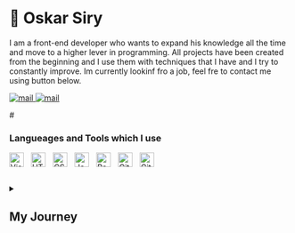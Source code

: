 # 👦 Oskar Siry
 I am a front-end developer who wants to expand his knowledge all the time and move to a higher lever in programming.
All projects have been created from the beginning and I use them with techniques that I have and I try to constantly improve.
Im currently lookinf fro a job, feel fre to contact me using button below.

<p align ="left">
  <a href="mailto:oskarsiry99@gmail.com">
    <img alt="mail" title="mail" src="https://custom-icon-badges.demolab.com/badge/-oskarsiry99@gmail.com-red?style=for-the-badge&logo=mention&logoColor=white" />
  </a>
 <a href="https://www.linkedin.com/in/oskar-siry-89743b263/">
    <img alt="mail" title="mail" src="https://img.shields.io/badge/LinkedIn-0077B5?style=for-the-badge&logo=linkedin&logoColor=white" />
  </a>
  </p>
 # 

### Langueages and Tools which I use
<img align="left" alt="Visual Studio Code" width="26px" src="https://cdn.jsdelivr.net/gh/devicons/devicon/icons/vscode/vscode-original.svg" style="padding-right:10px;" />
<img align="left" alt="HTML5" width="26px" src="https://cdn.jsdelivr.net/gh/devicons/devicon/icons/html5/html5-original.svg" style="padding-right:10px;" />
<img align="left" alt="CSS3" width="26px" src="https://cdn.jsdelivr.net/gh/devicons/devicon/icons/css3/css3-original.svg" style="padding-right:10px;" />
<img align="left" alt="JavaScript" width="26px" src="https://cdn.jsdelivr.net/gh/devicons/devicon/icons/javascript/javascript-original.svg" style="padding-right:10px;" />
<img align="left" alt="React" width="26px" src="https://cdn.jsdelivr.net/gh/devicons/devicon/icons/react/react-original.svg" style="padding-right:10px;" />
<img align="left" alt="Git" width="26px" src="https://cdn.jsdelivr.net/gh/devicons/devicon/icons/git/git-original.svg" style="padding-right:10px;" />
<img align="left" alt="GitHub" width="26px" src="https://user-images.githubusercontent.com/3369400/139447912-e0f43f33-6d9f-45f8-be46-2df5bbc91289.png" style="padding-right:10px; color:"black" />
<br/>

#

<details>
 <summary><h2>My Journey</h2></summary>
</details>
<!--
**OskarS99/OskarS99** is a ✨ _special_ ✨ repository because its `README.md` (this file) appears on your GitHub profile.

Here are some ideas to get you started:

- 🔭 I’m currently working on ...
- 🌱 I’m currently learning ...
- 👯 I’m looking to collaborate on ...
- 🤔 I’m looking for help with ...
- 💬 Ask me about ...
- 📫 How to reach me: ...
- 😄 Pronouns: ...
- ⚡ Fun fact: ...
-->

